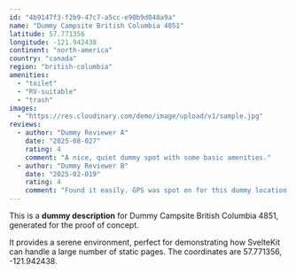 ```yaml
---
id: "4b9147f3-f2b9-47c7-a5cc-e90b9d048a9a"
name: "Dummy Campsite British Columbia 4851"
latitude: 57.771356
longitude: -121.942438
continent: "north-america"
country: "canada"
region: "british-columbia"
amenities:
  - "toilet"
  - "RV-suitable"
  - "trash"
images:
  - "https://res.cloudinary.com/demo/image/upload/v1/sample.jpg"
reviews:
  - author: "Dummy Reviewer A"
    date: "2025-08-027"
    rating: 4
    comment: "A nice, quiet dummy spot with some basic amenities."
  - author: "Dummy Reviewer B"
    date: "2025-02-019"
    rating: 4
    comment: "Found it easily. GPS was spot on for this dummy location."
---
```


This is a **dummy description** for Dummy Campsite British Columbia 4851, generated for the proof of concept.

It provides a serene environment, perfect for demonstrating how SvelteKit can handle a large number of static pages. The coordinates are 57.771356, -121.942438.
